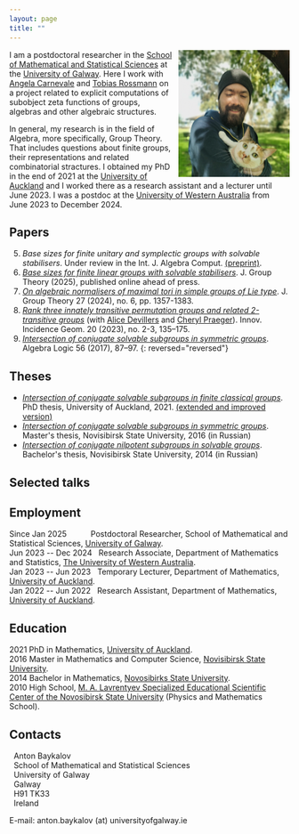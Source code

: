 ```yaml
---
layout: page
title: ""
---
```


<img align="right"  style="margin-left: 10px;" src="photoanton.jpg" width="200">


I am a postdoctoral researcher in the [School of Mathematical and Statistical Sciences](https://www.universityofgalway.ie/science/school-of-maths/) at the [University of Galway](https://www.universityofgalway.ie/). Here I work with [Angela Carnevale](https://angelacarnevale.github.io/) and [Tobias Rossmann](https://torossmann.github.io/)  on a project related to explicit computations of subobject zeta functions of groups, algebras and other algebraic structures. 

In general, my research is in the field of Algebra, more specifically, Group Theory. That includes questions about finite groups, their representations and related combinatorial stractures. I obtained my PhD in the end of 2021 at the [University of Auckland](https://www.auckland.ac.nz/en.html) and I worked there as a research assistant and a lecturer until June 2023. I was a postdoc at the [University of Western Australia](https://www.uwa.edu.au/) from June 2023 to December 2024. 


## Papers
5. *Base sizes for finite unitary and symplectic groups with solvable stabilisers*. Under review in the Int. J. Algebra Comput. [(preprint)](/pdftexts/BaseUSpBaykalov.pdf).
4. [*Base sizes for finite linear groups with solvable stabilisers*](https://doi.org/10.1515/jgth-2023-0125).  J. Group Theory (2025), published online ahead of press.
3. [*On algebraic normalisers of maximal tori in simple groups of Lie type*](https://doi.org/10.1515/jgth-2023-0070). J. Group Theory 27 (2024), no. 6, pp. 1357-1383. 
2. [*Rank three innately transitive permutation groups and related 2-transitive groups*](https://doi.org/10.2140/iig.2023.20.135) (with [Alice Devillers](https://research-repository.uwa.edu.au/en/persons/alice-devillers) and [Cheryl Praeger](https://research-repository.uwa.edu.au/en/persons/cheryl-praeger)). Innov. Incidence Geom. 20 (2023), no. 2-3, 135–175. 
1. [*Intersection of conjugate solvable subgroups in symmetric groups*](https://doi.org/10.1007/s10469-017-9431-z).
Algebra Logic 56 (2017), 87–97. 
{: reversed="reversed"}


## Theses

- [*Intersection of conjugate solvable subgroups in finite classical groups*](https://researchspace.auckland.ac.nz/items/41a48dbb-85e5-4661-b3dd-6f3306cdb44b). PhD thesis, University of Auckland, 2021. [(extended and improved version)](
https://doi.org/10.48550/arXiv.1703.00124)
- [*Intersection of conjugate solvable subgroups in symmetric groups*](https://drive.google.com/file/d/1RtBc4UxZa5DHOL9ie4sXEFVvNK2gcXg_/view?usp=drive_link). Master's thesis, Novisibirsk State University, 2016 (in Russian)
- [*Intersection of conjugate nilpotent subgroups in solvable groups*](https://drive.google.com/file/d/10e1pIennbH9c4wkEemqR3I1506y3nnvq/view?usp=drive_link). Bachelor's thesis, Novisibirsk State University, 2014 (in Russian)

## Selected talks 

## Employment
Since Jan 2025  &nbsp;  &nbsp;  &nbsp; &nbsp; &nbsp;   Postdoctoral Researcher, School of Mathematical and Statistical Sciences, [University of Galway](https://www.universityofgalway.ie/).  
Jun 2023 -- Dec 2024 &nbsp; Research Associate, Department of Mathematics and Statistics, [The University of
Western Australia](https://www.uwa.edu.au/).  
Jan 2023 -- Jun 2023 &nbsp; Temporary Lecturer, Department of Mathematics, [University of Auckland](https://www.auckland.ac.nz/).  
Jan 2022 -- Jun 2022 &nbsp; Research Assistant, Department of Mathematics, [University of Auckland](https://www.auckland.ac.nz/).


## Education
2021 PhD in Mathematics, [University of Auckland](https://www.auckland.ac.nz/).  
2016 Master in Mathematics and Computer Science, [Novisibirsk State University](https://english.nsu.ru/).  
2014 Bachelor in Mathematics, [Novosibirks State University](https://english.nsu.ru/).  
2010 High School, [M. A. Lavrentyev Specialized Educational Scientific Center of the Novosibirsk State University](https://sesc.nsu.ru/) (Physics and Mathematics School).

## Contacts 

&nbsp; Anton Baykalov  
&nbsp; School of Mathematical and Statistical Sciences  
&nbsp; University of Galway  
&nbsp; Galway  
&nbsp; H91 TK33  
&nbsp; Ireland  

E-mail: anton.baykalov (at) universityofgalway.ie

